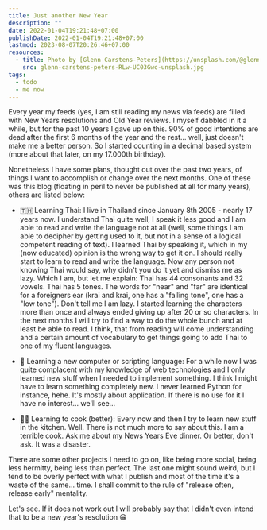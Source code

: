 ```yaml
---
title: Just another New Year
description: ""
date: 2022-01-04T19:21:48+07:00
publishDate: 2022-01-04T19:21:48+07:00
lastmod: 2023-08-07T20:26:46+07:00
resources:
  - title: Photo by [Glenn Carstens-Peters](https://unsplash.com/@glenncarstenspeters) via [Unsplash](https://unsplash.com/)
    src: glenn-carstens-peters-RLw-UC03Gwc-unsplash.jpg
tags:
  - todo
  - me now
---
```


Every year my feeds (yes, I am still reading my news via feeds) are filled with New Years resolutions and Old Year reviews. I myself dabbled in it a while, but for the past 10 years I gave up on this. 90% of good intentions are dead after the first 6 months of the year and the rest… well, just doesn't make me a better person. So I started counting in a decimal based system (more about that later, on my 17.000th birthday).

Nonetheless I have some plans, thought out over the past two years, of things I want to accomplish or change over the next months. One of these was this blog (floating in peril to never be published at all for many years), others are listed below:

- 🇹🇭 Learning Thai: I live in Thailand since January 8th 2005 - nearly 17 years now. I understand Thai quite well, I speak it less good and I am able to read and write the language not at all (well, some things I am able to decipher by getting used to it, but not in a sense of a logical competent reading of text). I learned Thai by speaking it, which in my (now educated) opinion is the wrong way to get it on. I should really start to learn to read and write the language. Now any person not knowing Thai would say, why didn't you do it yet and dismiss me as lazy. Which I am, but let me explain: Thai has 44 consonants and 32 vowels. Thai has 5 tones. The words for "near" and "far" are identical for a foreigners ear (krai and krai, one has a "falling tone", one has a "low tone"). Don't tell me I am lazy. I started learning the characters more than once and always ended giving up after 20 or so characters. In the next months I will try to find a way to do the whole bunch and at least be able to read. I think, that from reading will come understanding and a certain amount of vocabulary to get things going to add Thai to one of my fluent languages.

- 🤖 Learning a new computer or scripting language: For a while now I was quite complacent with my knowledge of web technologies and I only learned new stuff when I needed to implement something. I think I might have to learn something completely new. I never learned Python for instance, hehe. It's mostly about application. If there is no use for it I have no interest… we'll see…

- 🧑‍🍳 Learning to cook (better): Every now and then I try to learn new stuff in the kitchen. Well. There is not much more to say about this. I am a terrible cook. Ask me about my News Years Eve dinner. Or better, don't ask. It was a disaster.

There are some other projects I need to go on, like being more social, being less hermitty, being less than perfect. The last one might sound weird, but I tend to be overly perfect with what I publish and most of the time it's a waste of the same… time. I shall commit to the rule of "release often, release early" mentality.

Let's see. If it does not work out I will probably say that I didn't even intend that to be a new year's resolution 😁
